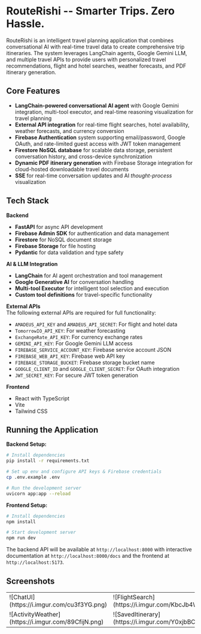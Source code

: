 # RouteRishi -- Smarter Trips. Zero Hassle.

RouteRishi is an intelligent travel planning application that combines conversational AI with real-time travel data to create comprehensive trip itineraries. The system leverages LangChain agents, Google Gemini LLM, and multiple travel APIs to provide users with personalized travel recommendations, flight and hotel searches, weather forecasts, and PDF itinerary generation.

## Core Features

- **LangChain-powered conversational AI agent** with Google Gemini integration, multi-tool executor, and real-time reasoning visualization for travel planning
- **External API integration** for real-time flight searches, hotel availability, weather forecasts, and currency conversion
- **Firebase Authentication** system supporting email/password, Google OAuth, and rate-limited guest access with JWT token management
- **Firestore NoSQL database** for scalable data storage, persistent conversation history, and cross-device synchronization
- **Dynamic PDF itinerary generation** with Firebase Storage integration for cloud-hosted downloadable travel documents
- **SSE** for real-time conversation updates and AI *thought-process* visualization

## Tech Stack

**Backend**
- **FastAPI** for async API development
- **Firebase Admin SDK** for authentication and data management
- **Firestore** for NoSQL document storage
- **Firebase Storage** for file hosting
- **Pydantic** for data validation and type safety

**AI & LLM Integration**
- **LangChain** for AI agent orchestration and tool management
- **Google Generative AI** for conversation handling
- **Multi-tool Executor** for intelligent tool selection and execution
- **Custom tool definitions** for travel-specific functionality

**External APIs**<br>
The following external APIs are required for full functionality:
- `AMADEUS_API_KEY` and `AMADEUS_API_SECRET`: For flight and hotel data
- `TomorrowIO_API_KEY`: For weather forecasting
- `ExchangeRate_API_KEY`: For currency exchange rates
- `GEMINI_API_KEY`: For Google Gemini LLM access
- `FIREBASE_SERVICE_ACCOUNT_KEY`: Firebase service account JSON
- `FIREBASE_WEB_API_KEY`: Firebase web API key
- `FIREBASE_STORAGE_BUCKET`: Firebase storage bucket name
- `GOOGLE_CLIENT_ID` and `GOOGLE_CLIENT_SECRET`: For OAuth integration
- `JWT_SECRET_KEY`: For secure JWT token generation

**Frontend**
- React with TypeScript
- Vite
- Tailwind CSS 

## Running the Application

**Backend Setup:**
```bash
# Install dependencies
pip install -r requirements.txt

# Set up env and configure API keys & Firebase credentials
cp .env.example .env

# Run the development server
uvicorn app:app --reload
```

**Frontend Setup:**
```bash
# Install dependencies
npm install

# Start development server
npm run dev
```

The backend API will be available at `http://localhost:8000` with interactive documentation at `http://localhost:8000/docs` and the frontend at `http://localhost:5173`.

## Screenshots

<table>
  <tr>
    <td>![ChatUI](https://i.imgur.com/cu3f3YG.png)</td>
    <td>![FlightSearch](https://i.imgur.com/KbcJb4W.png)</td>
    <td>![PDFCreation](https://i.imgur.com/cujdu42.png)</td>
  </tr>
  <tr>
    <td>![ActivityWeather](https://i.imgur.com/89CfijN.png)</td>
    <td>![SavedItinerary](https://i.imgur.com/Y0xjbBC.png)</td>
    <td>![GuestMode](https://i.imgur.com/P91ux7G.png)</td>
  </tr>
</table